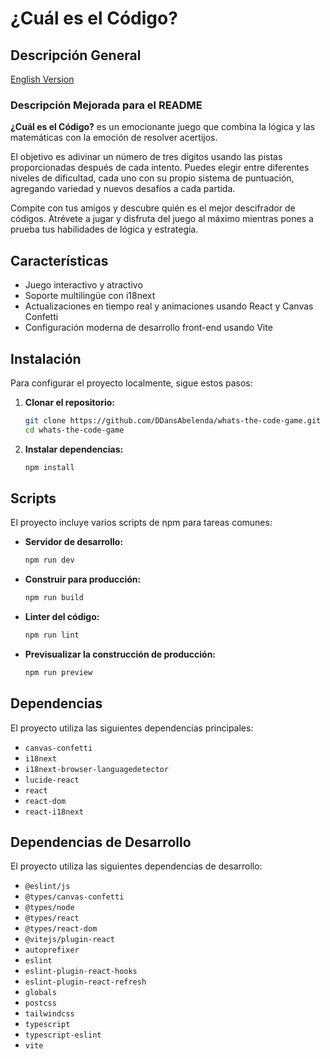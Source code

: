 # ¿Cuál es el Código?

## Descripción General

[English Version](README.md)

### Descripción Mejorada para el README

**¿Cuál es el Código?** es un emocionante juego que combina la lógica y las matemáticas con la emoción de resolver acertijos.

El objetivo es adivinar un número de tres dígitos usando las pistas proporcionadas después de cada intento. Puedes elegir entre diferentes niveles de dificultad, cada uno con su propio sistema de puntuación, agregando variedad y nuevos desafíos a cada partida.

Compite con tus amigos y descubre quién es el mejor descifrador de códigos. Atrévete a jugar y disfruta del juego al máximo mientras pones a prueba tus habilidades de lógica y estrategia.

## Características

- Juego interactivo y atractivo
- Soporte multilingüe con i18next
- Actualizaciones en tiempo real y animaciones usando React y Canvas Confetti
- Configuración moderna de desarrollo front-end usando Vite

## Instalación

Para configurar el proyecto localmente, sigue estos pasos:

1. **Clonar el repositorio:**
   ```bash
   git clone https://github.com/DDansAbelenda/whats-the-code-game.git
   cd whats-the-code-game
   ```

2. **Instalar dependencias:**
   ```bash
   npm install
   ```

## Scripts

El proyecto incluye varios scripts de npm para tareas comunes:

- **Servidor de desarrollo:**
  ```bash
  npm run dev
  ```

- **Construir para producción:**
  ```bash
  npm run build
  ```

- **Linter del código:**
  ```bash
  npm run lint
  ```

- **Previsualizar la construcción de producción:**
  ```bash
  npm run preview
  ```

## Dependencias

El proyecto utiliza las siguientes dependencias principales:

- `canvas-confetti`
- `i18next`
- `i18next-browser-languagedetector`
- `lucide-react`
- `react`
- `react-dom`
- `react-i18next`

## Dependencias de Desarrollo

El proyecto utiliza las siguientes dependencias de desarrollo:

- `@eslint/js`
- `@types/canvas-confetti`
- `@types/node`
- `@types/react`
- `@types/react-dom`
- `@vitejs/plugin-react`
- `autoprefixer`
- `eslint`
- `eslint-plugin-react-hooks`
- `eslint-plugin-react-refresh`
- `globals`
- `postcss`
- `tailwindcss`
- `typescript`
- `typescript-eslint`
- `vite`

